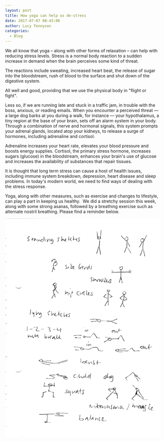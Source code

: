 ```yaml
---
layout: post
title: How yoga can help us de-stress
date: 2017-07-07 08:43:00
author: Lucy Tennyson
categories:
  - Blog
---
```



We all know that yoga – along with other forms of relaxation – can help with reducing stress levels. Stress is a normal body reaction to a sudden increase in demand when the brain perceives some kind of threat.

The reactions include sweating, increased heart beat, the release of sugar into the bloodstream, rush of blood to the surface and shut down of the digestive system.

All well and good, providing that we use the physical body in "flight or fight".

Less so, if we are running late and stuck in a traffic jam, in trouble with the boss, anxious, or reading emails. When you encounter a perceived threat — a large dog barks at you during a walk, for instance — your hypothalamus, a tiny region at the base of your brain, sets off an alarm system in your body. Through a combination of nerve and hormonal signals, this system prompts your adrenal glands, located atop your kidneys, to release a surge of hormones, including adrenaline and cortisol.

Adrenaline increases your heart rate, elevates your blood pressure and boosts energy supplies. Cortisol, the primary stress hormone, increases sugars (glucose) in the bloodstream, enhances your brain's use of glucose and increases the availability of substances that repair tissues.

It is thought that long term stress can cause a host of health issues, including immune system breakdown, depression, heart disease and sleep problems. In today's modern world, we need to find ways of dealing with the stress response.

Yoga, along with other measures, such as exercise and changes to lifestyle, can play a part in keeping us healthy.&nbsp; We did a stretchy session this week, along with some strong asanas, followed by a breathing exercise such as alternate nostril breathing. Please find a reminder below.

![](/uploads/versions/yogablog13july---x----1744-2468x---.jpg)